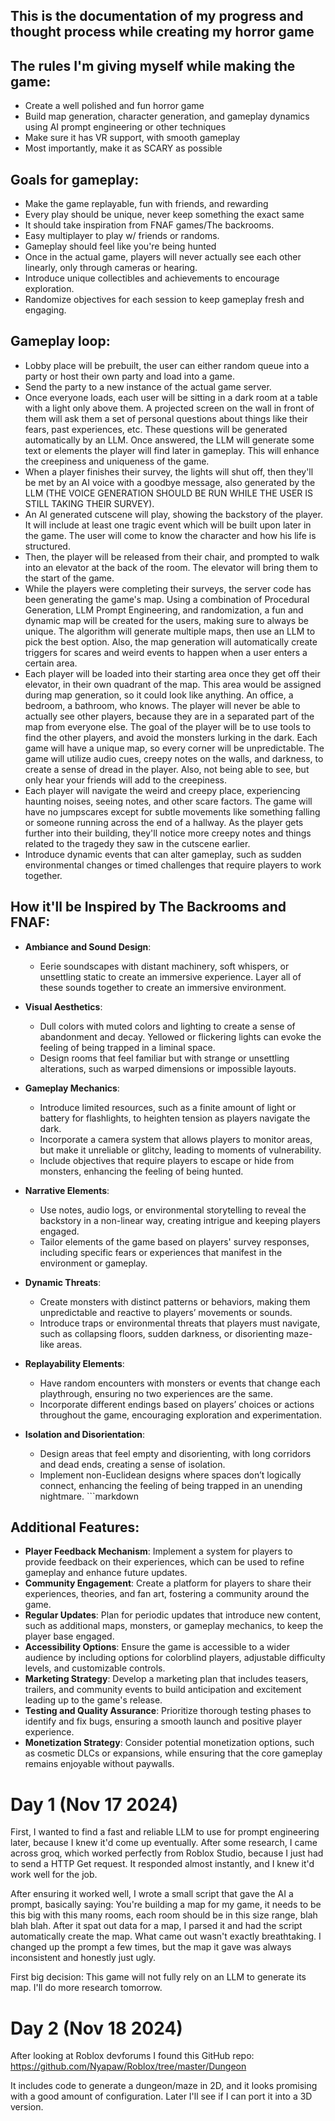 ## This is the documentation of my progress and thought process while creating my horror game


## The rules I'm giving myself while making the game:
  -   Create a well polished and fun horror game
  -   Build map generation, character generation, and gameplay dynamics using AI prompt engineering or other techniques
  -   Make sure it has VR support, with smooth gameplay
  -   Most importantly, make it as SCARY as possible


## Goals for gameplay:
  -   Make the game replayable, fun with friends, and rewarding
  -   Every play should be unique, never keep something the exact same
  -   It should take inspiration from FNAF games/The backrooms.
  -   Easy multiplayer to play w/ friends or randoms.
  -   Gameplay should feel like you're being hunted
  -   Once in the actual game, players will never actually see each other linearly, only through cameras or hearing.
  -   Introduce unique collectibles and achievements to encourage exploration.
  -   Randomize objectives for each session to keep gameplay fresh and engaging.


## Gameplay loop:
  -   Lobby place will be prebuilt, the user can either random queue into a party or host their own party and load into a game.
  -   Send the party to a new instance of the actual game server.
  -   Once everyone loads, each user will be sitting in a dark room at a table with a light only above them. A projected screen on the wall in front of them will ask them a set of personal questions about things like their fears, past experiences, etc. These questions will be generated automatically by an LLM. Once answered, the LLM will generate some text or elements the player will find later in gameplay. This will enhance the creepiness and uniqueness of the game.
  -   When a player finishes their survey, the lights will shut off, then they'll be met by an AI voice with a goodbye message, also generated by the LLM (THE VOICE GENERATION SHOULD BE RUN WHILE THE USER IS STILL TAKING THEIR SURVEY).
  -   An AI generated cutscene will play, showing the backstory of the player. It will include at least one tragic event which will be built upon later in the game. The user will come to know the character and how his life is structured.
  -   Then, the player will be released from their chair, and prompted to walk into an elevator at the back of the room. The elevator will bring them to the start of the game.
  -   While the players were completing their surveys, the server code has been generating the game's map. Using a combination of Procedural Generation, LLM Prompt Engineering, and randomization, a fun and dynamic map will be created for the users, making sure to always be unique. The algorithm will generate multiple maps, then use an LLM to pick the best option. Also, the map generation will automatically create triggers for scares and weird events to happen when a user enters a certain area.
  -   Each player will be loaded into their starting area once they get off their elevator, in their own quadrant of the map. This area would be assigned during map generation, so it could look like anything. An office, a bedroom, a bathroom, who knows. The player will never be able to actually see other players, because they are in a separated part of the map from everyone else. The goal of the player will be to use tools to find the other players, and avoid the monsters lurking in the dark. Each game will have a unique map, so every corner will be unpredictable. The game will utilize audio cues, creepy notes on the walls, and darkness, to create a sense of dread in the player. Also, not being able to see, but only hear your friends will add to the creepiness.
  -   Each player will navigate the weird and creepy place, experiencing haunting noises, seeing notes, and other scare factors. The game will have no jumpscares except for subtle movements like something falling or someone running across the end of a hallway. As the player gets further into their building, they'll notice more creepy notes and things related to the tragedy they saw in the cutscene earlier.
  -   Introduce dynamic events that can alter gameplay, such as sudden environmental changes or timed challenges that require players to work together.


## How it'll be Inspired by The Backrooms and FNAF:
  - **Ambiance and Sound Design**: 
    - Eerie soundscapes with distant machinery, soft whispers, or unsettling static to create an immersive experience. Layer all of these sounds together to create an immersive environment.   
  - **Visual Aesthetics**: 
    - Dull colors with muted colors and lighting to create a sense of abandonment and decay. Yellowed or flickering lights can evoke the feeling of being trapped in a liminal space.
    - Design rooms that feel familiar but with strange or unsettling alterations, such as warped dimensions or impossible layouts.

  - **Gameplay Mechanics**: 
    - Introduce limited resources, such as a finite amount of light or battery for flashlights, to heighten tension as players navigate the dark.
    - Incorporate a camera system that allows players to monitor areas, but make it unreliable or glitchy, leading to moments of vulnerability.
    - Include objectives that require players to escape or hide from monsters, enhancing the feeling of being hunted.

  - **Narrative Elements**: 
    - Use notes, audio logs, or environmental storytelling to reveal the backstory in a non-linear way, creating intrigue and keeping players engaged.
    - Tailor elements of the game based on players' survey responses, including specific fears or experiences that manifest in the environment or gameplay.

  - **Dynamic Threats**: 
    - Create monsters with distinct patterns or behaviors, making them unpredictable and reactive to players’ movements or sounds.
    - Introduce traps or environmental threats that players must navigate, such as collapsing floors, sudden darkness, or disorienting maze-like areas.

  - **Replayability Elements**: 
    - Have random encounters with monsters or events that change each playthrough, ensuring no two experiences are the same.
    - Incorporate different endings based on players’ choices or actions throughout the game, encouraging exploration and experimentation.

  - **Isolation and Disorientation**: 
    - Design areas that feel empty and disorienting, with long corridors and dead ends, creating a sense of isolation.
    - Implement non-Euclidean designs where spaces don’t logically connect, enhancing the feeling of being trapped in an unending nightmare. ```markdown
## Additional Features:
  - **Player Feedback Mechanism**: Implement a system for players to provide feedback on their experiences, which can be used to refine gameplay and enhance future updates.
  - **Community Engagement**: Create a platform for players to share their experiences, theories, and fan art, fostering a community around the game.
  - **Regular Updates**: Plan for periodic updates that introduce new content, such as additional maps, monsters, or gameplay mechanics, to keep the player base engaged.
  - **Accessibility Options**: Ensure the game is accessible to a wider audience by including options for colorblind players, adjustable difficulty levels, and customizable controls.
  - **Marketing Strategy**: Develop a marketing plan that includes teasers, trailers, and community events to build anticipation and excitement leading up to the game's release.
  - **Testing and Quality Assurance**: Prioritize thorough testing phases to identify and fix bugs, ensuring a smooth launch and positive player experience.
  - **Monetization Strategy**: Consider potential monetization options, such as cosmetic DLCs or expansions, while ensuring that the core gameplay remains enjoyable without paywalls.

# Day 1 (Nov 17 2024)

First, I wanted to find a fast and reliable LLM to use for prompt engineering later, because I knew it'd come up eventually. After some research, I came across groq, which worked perfectly from Roblox Studio, because I just had to send a HTTP Get request. It responded almost instantly, and I knew it'd work well for the job. 

After ensuring it worked well, I wrote a small script that gave the AI a prompt, basically saying: You're building a map for my game, it needs to be this big with this many rooms, each room should be in this size range, blah blah blah. After it spat out data for a map, I parsed it and had the script automatically create the map. What came out wasn't exactly breathtaking. I changed up the prompt a few times, but the map it gave was always inconsistent and honestly just ugly. 

First big decision: This game will not fully rely on an LLM to generate its map. I'll do more research tomorrow.

# Day 2 (Nov 18 2024)

After looking at Roblox devforums I found this GitHub repo: https://github.com/Nyapaw/Roblox/tree/master/Dungeon

It includes code to generate a dungeon/maze in 2D, and it looks promising with a good amount of configuration. Later I'll see if I can port it into a 3D version.
